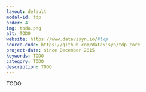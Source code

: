 ```yaml
---
layout: default
modal-id: tdp
order: 4
img: todo.png
alt: TODO
website: https://www.datavisyn.io/#tdp
source-code: https://github.com/datavisyn/tdp_core
project-date: since December 2015
keywords: TODO
category: TODO
description: TODO
---
```


TODO